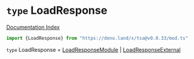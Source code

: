 # `type` LoadResponse

[Documentation Index](../README.md)

```ts
import {LoadResponse} from "https://deno.land/x/tsa@v0.0.33/mod.ts"
```

`type` LoadResponse = [LoadResponseModule](../interface.LoadResponseModule/README.md) | [LoadResponseExternal](../interface.LoadResponseExternal/README.md)